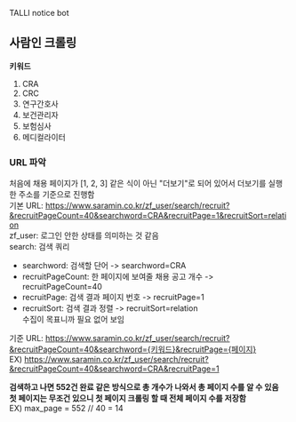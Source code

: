 TALLI notice bot

## 사람인 크롤링  
**키워드**  
1. CRA  
2. CRC  
3. 연구간호사  
4. 보건관리자  
5. 보험심사  
6. 메디컬라이터  

### URL 파악  
처음에 채용 페이지가 [1, 2, 3] 같은 식이 아닌 "더보기"로 되어 있어서 더보기를 실행한 주소를 기준으로 진행함  
기본 URL: https://www.saramin.co.kr/zf_user/search/recruit?&recruitPageCount=40&searchword=CRA&recruitPage=1&recruitSort=relation  
zf_user: 로그인 안한 상태를 의미하는 것 같음  
search: 검색 쿼리  
* searchword: 검색할 단어 -> searchword=CRA  
* recruitPageCount: 한 페이지에 보여줄 채용 공고 개수 -> recruitPageCount=40  
* recruitPage: 검색 결과 페이지 번호 -> recruitPage=1  
* recruitSort: 검색 결과 정렬 -> recruitSort=relation  
수집이 목표니까 필요 없어 보임

기준 URL: https://www.saramin.co.kr/zf_user/search/recruit?&recruitPageCount=40&searchword={키워드}&recruitPage={페이지}  
EX) https://www.saramin.co.kr/zf_user/search/recruit?&recruitPageCount=40&searchword=CRA&recruitPage=1  

**검색하고 나면 552건 완료 같은 방식으로 총 개수가 나와서 총 페이지 수를 알 수 있음**  
**첫 페이지는 무조건 있으니 첫 페이지 크롤링 할 때 전체 페이지 수를 저장함**  
EX) max_page = 552 // 40 = 14  
